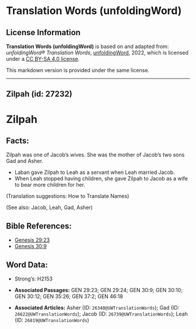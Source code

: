 # Translation Words (unfoldingWord)

## License Information

**Translation Words (unfoldingWord)** is based on and adapted from: _unfoldingWord® Translation Words_, [unfoldingWord](https://unfoldingword.org/utw), 2022, which is licensed under a [CC BY-SA 4.0 license](https://creativecommons.org/licenses/by-sa/4.0/legalcode.en).

This markdown version is provided under the same license.



--------------------------------

## Zilpah (id: 27232)

Zilpah
======

Facts:
------

Zilpah was one of Jacob’s wives. She was the mother of Jacob’s two sons Gad and Asher.

* Laban gave Zilpah to Leah as a servant when Leah married Jacob.
* When Leah stopped having children, she gave Zilpah to Jacob as a wife to bear more children for her.

(Translation suggestions: How to Translate Names)

(See also: Jacob, Leah, Gad, Asher)

Bible References:
-----------------

* [Genesis 29:23](https://ref.ly/Gen29:23)
* [Genesis 30:9](https://ref.ly/Gen30:9)

Word Data:
----------

* Strong’s: H2153

* **Associated Passages:** GEN 29:23; GEN 29:24; GEN 30:9; GEN 30:10; GEN 30:12; GEN 35:26; GEN 37:2; GEN 46:18
* **Associated Articles:** Asher (ID: `26340@UWTranslationWords`); Gad (ID: `26622@UWTranslationWords`); Jacob (ID: `26739@UWTranslationWords`); Leah (ID: `26819@UWTranslationWords`)

